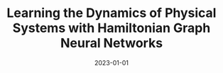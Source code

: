 ---
title: "Learning the Dynamics of Physical Systems with Hamiltonian Graph Neural Networks"
collection: publications
permalink: /publication/2023-learning-the-dynamics-of-physical-systems-with-hamiltonian-graph-neural-networks
authors: Bishnoi, Suresh; Bhattoo, Ravinder; Jayadeva, Jayadeva; Ranu, Sayan; Krishnan, NM Anoop; 
date: 2023-01-01
venue: 'ICLR 2023 Workshop on Physics for Machine Learning'
---